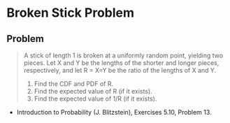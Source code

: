 Broken Stick Problem
================

Problem
-------

> A stick of length 1 is broken at a uniformly random point, yielding two pieces. Let X and Y be the lengths of the shorter and longer pieces, respectively, and let R = X=Y be the ratio of the lengths of X and Y.
>
> 1.  Find the CDF and PDF of R.
> 2.  Find the expected value of R (if it exists).
> 3.  Find the expected value of 1/R (if it exists).

-   Introduction to Probability (J. Blitzstein), Exercises 5.10, Problem 13.

